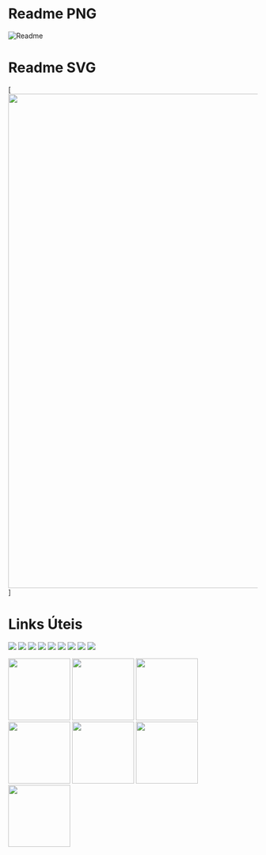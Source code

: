 # Readme PNG
![Readme](https://i.imgur.com/cu2ZOEX.png)
# Readme SVG
[<img src="https://github.com/Portal-Tech/vectors1/blob/main/teste%20readme%20svg.svg" width="999"/>]

# Links Úteis
<div> 
  
 <a href="https://tinyurl.com/linksportaltech" target="_blank"><img src=
 "https://img.shields.io/badge/YouTube-FF0000?style=for-the-badge&logo=youtube&logoColor=white" 
                                                         target="_blank"></a> <!-- YOUTUBE -->
 <a href="https://tinyurl.com/linksportaltech" target="_blank"><img src=
 "https://img.shields.io/badge/-Instagram-%23E4405F?style=for-the-badge&logo=instagram&logoColor=white"
                                                         target="_blank"></a> <!-- INSTAGRAM -->
 <a href="https://tinyurl.com/linksportaltech" target="_blank"><img src=
 "https://img.shields.io/badge/Twitch-9146FF?style=for-the-badge&logo=twitch&logoColor=white"
                                                         target="_blank"></a> <!-- TWITCH -->
 <a href="https://tinyurl.com/linksportaltech" target="_blank"><img src=
"https://img.shields.io/badge/Discord-7289DA?style=for-the-badge&logo=discord&logoColor=white"
                                                         target="_blank"></a> <!-- DISCORD -->
  <a href = "mailto:portaltechgit@gmail.com"><img src=
"https://img.shields.io/badge/Gmail-D14836?style=for-the-badge&logo=gmail&logoColor=white"
                                                         target="_blank"></a> <!-- GMAIL -->
  <a href="https://tinyurl.com/linksportaltech" target="_blank"><img src=
"https://img.shields.io/badge/Twitter-1DA1F2?style=for-the-badge&logo=twitter&logoColor=white"
                                                         target="_blank"></a> <!-- TWITTER -->
  <a href="https://tinyurl.com/linksportaltech" target="_blank"><img src=
"https://img.shields.io/badge/TikTok-000000?style=for-the-badge&logo=tiktok&logoColor=white"
                                                         target="_blank"></a> <!-- TIKTOK -->
  <a href="https://tinyurl.com/linksportaltech" target="_blank"><img src=
"https://img.shields.io/badge/Windows-0078D6?style=for-the-badge&logo=windows&logoColor=white"
                                                         target="_blank"></a> <!-- WINDOWS -->
  <a href="https://pag.ae/7WriGyS13" target="_blank"><img src=
"https://github.com/Portal-Tech/vectors1/blob/main/donate-gitbutton.svg"
                                                         target="_blank"></a> <!-- PAYPAL -->
 
</div>

[<img src="https://github.com/Portal-Tech/vectors1/blob/main/donate-gitbutton.svg" width="125"/>](https://pag.ae/7WriGyS13)
[<img src="https://github.com/Portal-Tech/vectors1/blob/main/donate-gitbutton.svg" width="125"/>](https://pag.ae/7WriGyS13)
[<img src="https://github.com/Portal-Tech/vectors1/blob/main/donate-gitbutton.svg" width="125"/>](https://pag.ae/7WriGyS13)
[<img src="https://github.com/Portal-Tech/vectors1/blob/main/donate-gitbutton.svg" width="125"/>](https://pag.ae/7WriGyS13)
[<img src="https://github.com/Portal-Tech/vectors1/blob/main/donate-gitbutton.svg" width="125"/>](https://pag.ae/7WriGyS13)
[<img src="https://github.com/Portal-Tech/vectors1/blob/main/donate-gitbutton.svg" width="125"/>](https://pag.ae/7WriGyS13)
[<img src="https://github.com/Portal-Tech/vectors1/blob/main/donate-gitbutton.svg" width="125"/>](https://pag.ae/7WriGyS13)
